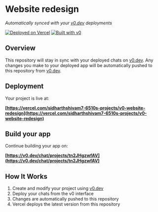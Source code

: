 # Website redesign

*Automatically synced with your [v0.dev](https://v0.dev) deployments*

[![Deployed on Vercel](https://img.shields.io/badge/Deployed%20on-Vercel-black?style=for-the-badge&logo=vercel)](https://vercel.com/sidharthshivam7-6510s-projects/v0-website-redesign)
[![Built with v0](https://img.shields.io/badge/Built%20with-v0.dev-black?style=for-the-badge)](https://v0.dev/chat/projects/tn2JHgzwfAV)

## Overview

This repository will stay in sync with your deployed chats on [v0.dev](https://v0.dev).
Any changes you make to your deployed app will be automatically pushed to this repository from [v0.dev](https://v0.dev).

## Deployment

Your project is live at:

**[https://vercel.com/sidharthshivam7-6510s-projects/v0-website-redesign](https://vercel.com/sidharthshivam7-6510s-projects/v0-website-redesign)**

## Build your app

Continue building your app on:

**[https://v0.dev/chat/projects/tn2JHgzwfAV](https://v0.dev/chat/projects/tn2JHgzwfAV)**

## How It Works

1. Create and modify your project using [v0.dev](https://v0.dev)
2. Deploy your chats from the v0 interface
3. Changes are automatically pushed to this repository
4. Vercel deploys the latest version from this repository
